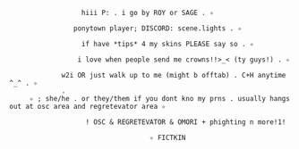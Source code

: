                       hiii P: . i go by ROY or SAGE . ✧

                    ponytown player; DISCORD: scene.lights . ✧

                      if have *tips* 4 my skins PLEASE say so . ✧ 

                     i love when people send me crowns!!>_< (ty guys!) . ✧

                 w2i OR just walk up to me (might b offtab) . C+H anytime ^_^ . ✧
                 . 
         ✧ ; she/he . or they/them if you dont kno my prns . usually hangs out at osc area and regretevator area ✧ 
        
                       ! OSC & REGRETEVATOR & OMORI + phighting n more!1!

                                       ✧ FICTKIN
